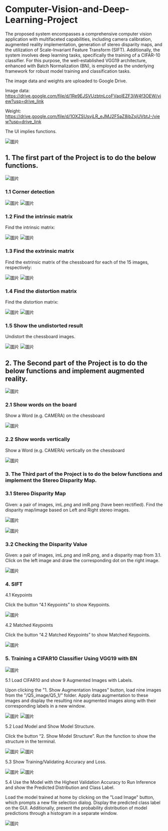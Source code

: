 # Computer-Vision-and-Deep-Learning-Project
The proposed system encompasses a comprehensive computer vision application with multifaceted capabilities, including camera calibration, augmented reality implementation, generation of stereo disparity maps, and the utilization of Scale-Invariant Feature Transform (SIFT). Additionally, the system involves deep learning tasks, specifically the training of a CIFAR-10 classifier. For this purpose, the well-established VGG19 architecture, enhanced with Batch Normalization (BN), is employed as the underlying framework for robust model training and classification tasks.

The image data and weights are uploaded to Google Drive.

Image data: https://drive.google.com/file/d/1Re9EJSVUzbtnLcoFVaolEZF3iW4f3OEW/view?usp=drive_link

Weight: https://drive.google.com/file/d/1OXZSUsvjLR_eJMJ2F5aZ8ibZsjUVbtJ-/view?usp=drive_link


The UI implies functions. 

![圖片](https://github.com/YeeHaoSu/Computer-Vision-and-Deep-Learning-Project/assets/90921571/764360a6-869e-4e45-8a17-11d414cbdd4b)


## 1. The first part of the Project is to do the below functions.

![圖片](https://github.com/YeeHaoSu/Computer-Vision-and-Deep-Learning-Project/assets/90921571/8c1bb688-3463-4ff2-820d-637dbfcde66b)

### 1.1 Corner detection 

![圖片](https://github.com/YeeHaoSu/Computer-Vision-and-Deep-Learning-Project/assets/90921571/2488c3fb-a49d-4e17-a6d2-977bf1dbf5eb) ![圖片](https://github.com/YeeHaoSu/Computer-Vision-and-Deep-Learning-Project/assets/90921571/50d52cf9-de53-4454-89e9-d36f6936966b)

### 1.2 Find the intrinsic matrix 

Find the intrinsic matrix:

![圖片](https://github.com/YeeHaoSu/Computer-Vision-and-Deep-Learning-Project/assets/90921571/6c7c35b1-6d4c-4040-99b7-4819da4f028a) ![圖片](https://github.com/YeeHaoSu/Computer-Vision-and-Deep-Learning-Project/assets/90921571/82c2be82-1a67-4d79-b35e-1e135efeeec0)

### 1.3 Find the extrinsic matrix 

Find the extrinsic matrix of the chessboard for each of the 15 images, respectively:

![圖片](https://github.com/YeeHaoSu/Computer-Vision-and-Deep-Learning-Project/assets/90921571/69095c9b-b5a9-41f7-8c24-57dc7dd1330d) ![圖片](https://github.com/YeeHaoSu/Computer-Vision-and-Deep-Learning-Project/assets/90921571/3450351d-a09f-4687-9f68-0ffb17839b66)

### 1.4 Find the distortion matrix

Find the distortion matrix:

![圖片](https://github.com/YeeHaoSu/Computer-Vision-and-Deep-Learning-Project/assets/90921571/fb2afd83-d4e9-4c2a-9464-f033c996d0fe) ![圖片](https://github.com/YeeHaoSu/Computer-Vision-and-Deep-Learning-Project/assets/90921571/ad93d4cc-e1fb-4156-af1e-361b91d8952c)

### 1.5 Show the undistorted result

Undistort the chessboard images.

![圖片](https://github.com/YeeHaoSu/Computer-Vision-and-Deep-Learning-Project/assets/90921571/17826eb0-7f87-4361-8b2b-a58158b15dc6) ![圖片](https://github.com/YeeHaoSu/Computer-Vision-and-Deep-Learning-Project/assets/90921571/ff287833-0545-4b2e-be6e-99d1401fb077)

## 2. The Second part of the Project is to do the below functions and implement augmented reality.

![圖片](https://github.com/YeeHaoSu/Computer-Vision-and-Deep-Learning-Project/assets/90921571/51485abe-ff95-4546-b284-85d7dd3263ac)

### 2.1 Show words on the board

Show a Word (e.g. CAMERA) on the chessboard 

![圖片](https://github.com/YeeHaoSu/Computer-Vision-and-Deep-Learning-Project/assets/90921571/dac58a0e-40c1-43cd-9e5f-537187b9f5b4)


### 2.2 Show words vertically

Show a Word (e.g. CAMERA) vertically on the chessboard 

![圖片](https://github.com/YeeHaoSu/Computer-Vision-and-Deep-Learning-Project/assets/90921571/1dd8c346-214b-408e-9366-91dff45a332f)

### 3. The Third part of the Project is to do the below functions and implement the Stereo Disparity Map.

### 3.1 Stereo Disparity Map

Given: a pair of images, imL.png and imR.png (have been rectified). Find the disparity map/image based on Left and Right stereo images.

![圖片](https://github.com/YeeHaoSu/Computer-Vision-and-Deep-Learning-Project/assets/90921571/ce9e3c0b-ae5c-4e2f-9a10-4d0410d03e5c)

![圖片](https://github.com/YeeHaoSu/Computer-Vision-and-Deep-Learning-Project/assets/90921571/0dfb2f38-2987-4b4f-9c39-2d2d01a6eddd)

### 3.2 Checking the Disparity Value

Given: a pair of images, imL.png and imR.png, and a disparity map from 3.1. Click on the left image and draw the corresponding dot on the right image.

![圖片](https://github.com/YeeHaoSu/Computer-Vision-and-Deep-Learning-Project/assets/90921571/1ac26578-8cff-4cd3-9287-b02e6dfb83e7)

### 4. SIFT

4.1 Keypoints

Click the button “4.1 Keypoints” to show Keypoints.

![圖片](https://github.com/YeeHaoSu/Computer-Vision-and-Deep-Learning-Project/assets/90921571/fe8e1359-1db8-449d-8408-654dbddef492)


4.2 Matched Keypoints

Click the button “4.2 Matched Keypoints” to show Matched Keypoints.

![圖片](https://github.com/YeeHaoSu/Computer-Vision-and-Deep-Learning-Project/assets/90921571/d4e44e73-dc03-4f21-8cd7-c7db83292de6)

### 5. Training a CIFAR10 Classifier Using VGG19 with BN

![圖片](https://github.com/YeeHaoSu/Computer-Vision-and-Deep-Learning-Project/assets/90921571/0f11ec4c-7cae-4669-8c24-5d03e7fa09d6)

5.1 Load CIFAR10 and show 9 Augmented Images with Labels. 

Upon clicking the "1. Show Augmentation Images" button, load nine images from the "/Q5_image/Q5_1/" folder. Apply data augmentation to these images and display the resulting nine augmented images along with their corresponding labels in a new window.

![圖片](https://github.com/YeeHaoSu/Computer-Vision-and-Deep-Learning-Project/assets/90921571/7d42a114-0e9f-46ac-aca0-65136254ee2b) ![圖片](https://github.com/YeeHaoSu/Computer-Vision-and-Deep-Learning-Project/assets/90921571/e6e38b80-f14e-4939-b4c0-c89a6a8469e9)

5.2 Load Model and Show Model Structure. 

Click the button “2. Show Model Structure”. Run the function to show the structure in the terminal.

![圖片](https://github.com/YeeHaoSu/Computer-Vision-and-Deep-Learning-Project/assets/90921571/fc5c4003-7fb4-4ff3-b471-ccde99c57fe9) ![圖片](https://github.com/YeeHaoSu/Computer-Vision-and-Deep-Learning-Project/assets/90921571/4c1b505a-b438-4a7f-83b3-5a552750852c)

5.3 Show Training/Validating Accuracy and Loss.

![圖片](https://github.com/YeeHaoSu/Computer-Vision-and-Deep-Learning-Project/assets/90921571/5f3ab4f7-7084-41bb-8f78-441ebab9ae53) ![圖片](https://github.com/YeeHaoSu/Computer-Vision-and-Deep-Learning-Project/assets/90921571/b40de886-ac5e-44a4-b770-28dd36fbabfa)

5.4 Use the Model with the Highest Validation Accuracy to Run Inference and show the Predicted Distribution and Class Label.

Load the model trained at home by clicking on the "Load Image" button, which prompts a new file selection dialog. Display the predicted class label on the GUI. Additionally, present the probability distribution of model predictions through a histogram in a separate window.

![圖片](https://github.com/YeeHaoSu/Computer-Vision-and-Deep-Learning-Project/assets/90921571/0af7e7ef-1669-4647-8c8c-8e54cf69b989)


